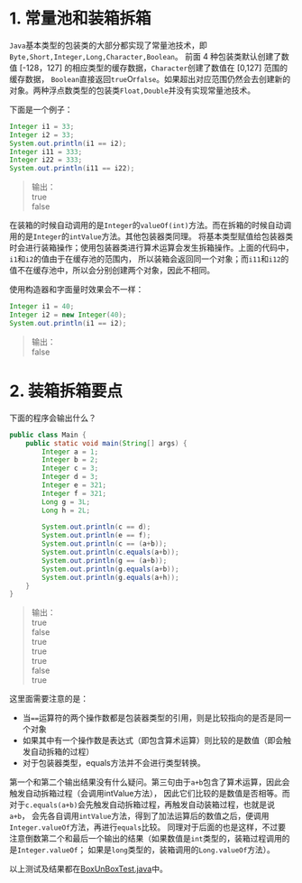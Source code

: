 # 1. 常量池和装箱拆箱

`Java`基本类型的包装类的大部分都实现了常量池技术，即`Byte,Short,Integer,Long,Character,Boolean`。
前面 4 种包装类默认创建了数值 \[-128，127\] 的相应类型的缓存数据，`Character`创建了数值在 \[0,127\] 范围的缓存数据，
`Boolean`直接返回`true`Or`false`。如果超出对应范围仍然会去创建新的对象。两种浮点数类型的包装类`Float,Double`并没有实现常量池技术。

下面是一个例子：
```java
Integer i1 = 33;
Integer i2 = 33;
System.out.println(i1 == i2);
Integer i11 = 333;
Integer i22 = 333;
System.out.println(i11 == i22);
```
> 输出：  
> true  
> false

在装箱的时候自动调用的是`Integer`的`valueOf(int)`方法。而在拆箱的时候自动调用的是`Integer`的`intValue`方法。其他包装器类同理。
将基本类型赋值给包装器类时会进行装箱操作；使用包装器类进行算术运算会发生拆箱操作。上面的代码中，`i1`和`i2`的值由于在缓存池的范围内，
所以装箱会返回同一个对象；而`i11`和`i12`的值不在缓存池中，所以会分别创建两个对象，因此不相同。

使用构造器和字面量时效果会不一样：
```java
Integer i1 = 40;
Integer i2 = new Integer(40);
System.out.println(i1 == i2);
```
> 输出：  
> false 

# 2. 装箱拆箱要点

下面的程序会输出什么？
```java
public class Main {
    public static void main(String[] args) {
        Integer a = 1;
        Integer b = 2;
        Integer c = 3;
        Integer d = 3;
        Integer e = 321;
        Integer f = 321;
        Long g = 3L;
        Long h = 2L;
         
        System.out.println(c == d);
        System.out.println(e == f);
        System.out.println(c == (a+b));
        System.out.println(c.equals(a+b));
        System.out.println(g == (a+b));
        System.out.println(g.equals(a+b));
        System.out.println(g.equals(a+h));
    }
}
```
> 输出：  
> true  
> false  
> true  
> true  
> true  
> false  
> true

这里面需要注意的是：
 - 当`==`运算符的两个操作数都是包装器类型的引用，则是比较指向的是否是同一个对象
 - 如果其中有一个操作数是表达式（即包含算术运算）则比较的是数值（即会触发自动拆箱的过程）
 - 对于包装器类型，equals方法并不会进行类型转换。
 
第一个和第二个输出结果没有什么疑问。第三句由于`a+b`包含了算术运算，因此会触发自动拆箱过程（会调用intValue方法），
因此它们比较的是数值是否相等。而对于`c.equals(a+b)`会先触发自动拆箱过程，再触发自动装箱过程，也就是说`a+b`，
会先各自调用`intValue`方法，得到了加法运算后的数值之后，便调用`Integer.valueOf`方法，再进行`equals`比较。
同理对于后面的也是这样，不过要注意倒数第二个和最后一个输出的结果（如果数值是`int`类型的，装箱过程调用的是`Integer.valueOf`；
如果是`long`类型的，装箱调用的`Long.valueOf`方法）。

以上测试及结果都在[BoxUnBoxTest.java][box]中。


[box]: ../../../test/java_/lang/BoxUnBoxTest.java